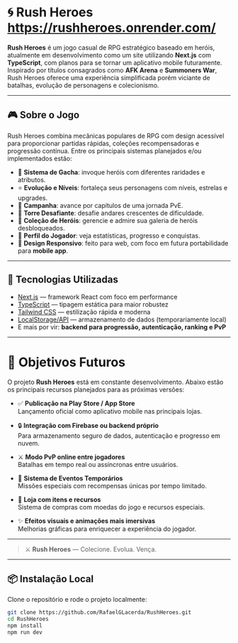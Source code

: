 # 🌀 Rush Heroes https://rushheroes.onrender.com/

**Rush Heroes** é um jogo casual de RPG estratégico baseado em heróis, atualmente em desenvolvimento como um site utilizando **Next.js** com **TypeScript**, com planos para se tornar um aplicativo mobile futuramente. Inspirado por títulos consagrados como **AFK Arena** e **Summoners War**, Rush Heroes oferece uma experiência simplificada porém viciante de batalhas, evolução de personagens e colecionismo.

---

## 🎮 Sobre o Jogo

Rush Heroes combina mecânicas populares de RPG com design acessível para proporcionar partidas rápidas, coleções recompensadoras e progressão contínua. Entre os principais sistemas planejados e/ou implementados estão:

- 🔁 **Sistema de Gacha**: invoque heróis com diferentes raridades e atributos.
- ⭐ **Evolução e Níveis**: fortaleça seus personagens com níveis, estrelas e upgrades.
- 📜 **Campanha**: avance por capítulos de uma jornada PvE.
- 🗼 **Torre Desafiante**: desafie andares crescentes de dificuldade.
- 📁 **Coleção de Heróis**: gerencie e admire sua galeria de heróis desbloqueados.
- 🧑 **Perfil do Jogador**: veja estatísticas, progresso e conquistas.
- 📲 **Design Responsivo**: feito para web, com foco em futura portabilidade para **mobile app**.

---

## 🚀 Tecnologias Utilizadas

- [Next.js](https://nextjs.org/) — framework React com foco em performance
- [TypeScript](https://www.typescriptlang.org/) — tipagem estática para maior robustez
- [Tailwind CSS](https://tailwindcss.com/) — estilização rápida e moderna
- [LocalStorage/API](https://developer.mozilla.org/en-US/docs/Web/API/Window/localStorage) — armazenamento de dados (temporariamente local)
- E mais por vir: **backend para progressão, autenticação, ranking e PvP**

---

# 📱 Objetivos Futuros

O projeto **Rush Heroes** está em constante desenvolvimento. Abaixo estão os principais recursos planejados para as próximas versões:

- ✅ **Publicação na Play Store / App Store**  
  Lançamento oficial como aplicativo mobile nas principais lojas.

- 🔒 **Integração com Firebase ou backend próprio**  
  Para armazenamento seguro de dados, autenticação e progresso em nuvem.

- ⚔️ **Modo PvP online entre jogadores**  
  Batalhas em tempo real ou assíncronas entre usuários.

- 🎉 **Sistema de Eventos Temporários**  
  Missões especiais com recompensas únicas por tempo limitado.

- 🛒 **Loja com itens e recursos**  
  Sistema de compras com moedas do jogo e recursos especiais.

- ✨ **Efeitos visuais e animações mais imersivas**  
  Melhorias gráficas para enriquecer a experiência do jogador.

---

> ⚔️ **Rush Heroes** — Colecione. Evolua. Vença.

---

## 📦 Instalação Local

Clone o repositório e rode o projeto localmente:

```bash
git clone https://github.com/RafaelGLacerda/RushHeroes.git
cd RushHeroes
npm install
npm run dev
